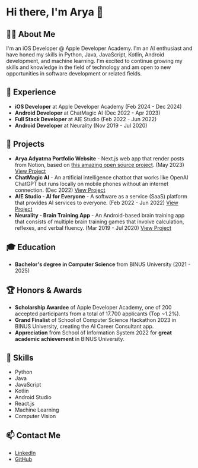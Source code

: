 # Hi there, I'm Arya 👋

## 👨‍💻 About Me

I'm an iOS Developer @ Apple Developer Academy. I'm an AI enthusiast and have honed my skills in Python, Java, JavaScript, Kotlin, Android development, and machine learning. I'm excited to continue growing my skills and knowledge in the field of technology and am open to new opportunities in software development or related fields.

## 💼 Experience

- **iOS Developer** at Apple Developer Academy (Feb 2024 - Dec 2024)
- **Android Developer** at ChatMagic AI (Dec 2022 - Apr 2023)
- **Full Stack Developer** at AIE Studio (Feb 2022 - Jun 2022)
- **Android Developer** at Neurality (Nov 2019 - Jul 2020)

## 🚀 Projects

- **Arya Adyatma Portfolio Website** - Next.js web app that render posts from Notion, based on [this amazing open source project](https://github.com/transitive-bullshit/nextjs-notion-starter-kit). (May 2023) [View Project](https://bit.ly/arya-adyatma-vercel) 
- **ChatMagic AI** - An artificial intelligence chatbot that works like OpenAI ChatGPT but runs locally on mobile phones without an internet connection. (Dec 2022) [View Project](https://bit.ly/aa-chatmagicai)
- **AIE Studio - AI for Everyone** - A software as a service (SaaS) platform that provides AI services to everyone. (Feb 2022 - Jun 2022) [View Project](https://bit.ly/aa-aiestudio)
- **Neurality - Brain Training App** - An Android-based brain training app that consists of multiple brain training games that involve calculation, reflexes, and verbal fluency. (Mar 2019 - Jul 2020) [View Project](https://bit.ly/aa-neurality)

## 🎓 Education

- **Bachelor's degree in Computer Science** from BINUS University (2021 - 2025)

## 🏆 Honors & Awards

- **Scholarship Awardee** of Apple Developer Academy, one of 200 accepted participants from a total of 17.700 applicants (Top ~1.2%).
- **Grand Finalist** of School of Computer Science Hackathon 2023 in BINUS University, creating the AI Career Consultant app.
- **Appreciation** from School of Information System 2022 for **great academic achievement** in BINUS University.

## 🔧 Skills

- Python
- Java
- JavaScript
- Kotlin
- Android Studio
- React.js
- Machine Learning
- Computer Vision

## 📫 Contact Me

- [LinkedIn](https://www.linkedin.com/in/arya-adyatma/)
- [GitHub](https://github.com/aryadytm)

<!---
aryadytm/aryadytm is a ✨ special ✨ repository because its `README.md` (this file) appears on your GitHub profile.
You can click the Preview link to take a look at your changes.
--->
